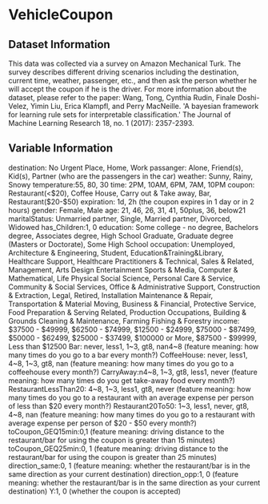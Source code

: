 # VehicleCoupon

## Dataset Information

This data was collected via a survey on Amazon Mechanical Turk. The survey describes different driving scenarios including the destination, current time, weather, passenger, etc., and then ask the person whether he will accept the coupon if he is the driver. For more information about the dataset, please refer to the paper:
Wang, Tong, Cynthia Rudin, Finale Doshi-Velez, Yimin Liu, Erica Klampfl, and Perry MacNeille. 'A bayesian framework for learning rule sets for interpretable classification.' The Journal of Machine Learning Research 18, no. 1 (2017): 2357-2393.


## Variable Information
destination: No Urgent Place, Home, Work
passanger: Alone, Friend(s), Kid(s), Partner (who are the passengers in the car)
weather: Sunny, Rainy, Snowy
temperature:55, 80, 30
time: 2PM, 10AM, 6PM, 7AM, 10PM
coupon: Restaurant(<$20), Coffee House, Carry out & Take away, Bar, Restaurant($20-$50)
expiration: 1d, 2h (the coupon expires in 1 day or in 2 hours)
gender: Female, Male
age: 21, 46, 26, 31, 41, 50plus, 36, below21
maritalStatus: Unmarried partner, Single, Married partner, Divorced, Widowed
has_Children:1, 0
education: Some college - no degree, Bachelors degree, Associates degree, High School Graduate, Graduate degree (Masters or Doctorate), Some High School
occupation: Unemployed, Architecture & Engineering, Student, 
Education&Training&Library, Healthcare Support, 
Healthcare Practitioners & Technical, Sales & Related, Management, 
Arts Design Entertainment Sports & Media, Computer & Mathematical, 
Life Physical Social Science, Personal Care & Service, 
Community & Social Services, Office & Administrative Support, 
Construction & Extraction, Legal, Retired, 
Installation Maintenance & Repair, Transportation & Material Moving, 
Business & Financial, Protective Service, 
Food Preparation & Serving Related, Production Occupations, 
Building & Grounds Cleaning & Maintenance, Farming Fishing & Forestry
income: $37500 - $49999, $62500 - $74999, $12500 - $24999, $75000 - $87499, 
$50000 - $62499, $25000 - $37499, $100000 or More, $87500 - $99999, Less than $12500
Bar: never, less1, 1~3, gt8,  nan4~8 (feature meaning: how many times do you go to a bar every month?)
CoffeeHouse: never, less1, 4~8, 1~3, gt8,  nan (feature meaning: how many times do you go to a coffeehouse every month?)
CarryAway:n4~8, 1~3, gt8, less1, never (feature meaning: how many times do you get take-away food every month?)
RestaurantLessThan20: 4~8, 1~3, less1, gt8,  never (feature meaning: how many times do you go to a restaurant with an average expense per person of less than $20 every month?)
Restaurant20To50: 1~3, less1, never, gt8, 4~8,  nan (feature meaning: how many times do you go to a restaurant with average expense per person of $20 - $50 every month?)
toCoupon_GEQ15min:0,1 (feature meaning: driving distance to the restaurant/bar for using the coupon is greater than 15 minutes)
toCoupon_GEQ25min:0, 1 (feature meaning: driving distance to the restaurant/bar for using the coupon is greater than 25 minutes)
direction_same:0, 1 (feature meaning: whether the restaurant/bar is in the same direction as your current destination)
direction_opp:1, 0 (feature meaning: whether the restaurant/bar is in the same direction as your current destination)
Y:1, 0 (whether the coupon is accepted)

